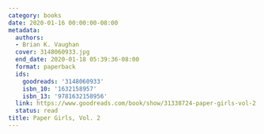 ```yaml
---
category: books
date: 2020-01-16 00:00:00-08:00
metadata:
  authors:
  - Brian K. Vaughan
  cover: 3148060933.jpg
  end_date: 2020-01-18 05:39:36-08:00
  format: paperback
  ids:
    goodreads: '3148060933'
    isbn_10: '1632158957'
    isbn_13: '9781632158956'
  link: https://www.goodreads.com/book/show/31338724-paper-girls-vol-2
  status: read
title: Paper Girls, Vol. 2
---
```

